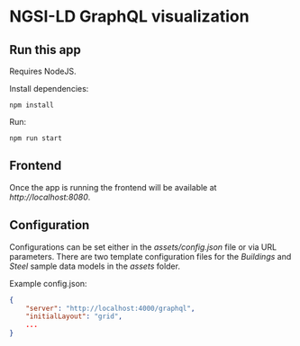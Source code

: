 # NGSI-LD GraphQL visualization

## Run this app

Requires NodeJS.

Install dependencies:

```
npm install
```

Run:

```
npm run start
```

## Frontend

Once the app is running the frontend will be available at *http://localhost:8080*.

## Configuration

Configurations can be set either in the *assets/config.json* file or via URL parameters. There are two template configuration files for the *Buildings* and *Steel* sample data models in the *assets* folder. 

Example config.json:

```json
{
    "server": "http://localhost:4000/graphql",
    "initialLayout": "grid",
    ...
}
```

